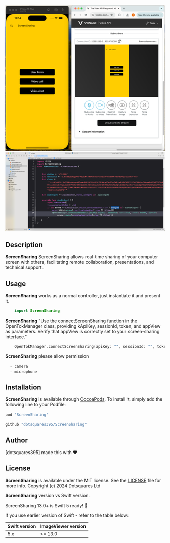 ![ImagePicker](https://github.com/dotsquares395/ScreenSharing/blob/main/ScreenSharing//screenshare.png)
![ImagePicker](https://github.com/dotsquares395/ScreenSharing/blob/main/ScreenSharing/screensharecode.png)


## Description

**ScreenSharing** ScreenSharing allows real-time sharing of your computer screen with others, facilitating remote collaboration, presentations, and technical support..


## Usage

**ScreenSharing** works as a normal controller, just instantiate it and present it.

```swift
    import ScreenSharing
```

**ScreenSharing** "Use the connectScreenSharing function in the OpenTokManager class, providing kApiKey, sessionId, token, and appView as parameters. Verify that appView is correctly set to your screen-sharing interface."

```swift
    OpenTokManager.connectScreenSharing(apiKey: "", sessionId: "", token: "", appView: UIView())
```

**ScreenSharing** please allow permission

```swift
  - camera 
  - microphone
```

## Installation

**ScreenSharing** is available through [CocoaPods](https://cocoapods.org/pods/ScreenSharing). To install
it, simply add the following line to your Podfile:

```ruby
pod 'ScreenSharing'
```


```ruby
github "dotsquares395/ScreenSharing"
```

## Author

[dotsquares395] made this with ❤️


## License

**ScreenSharing** is available under the MIT license. See the [LICENSE](https://github.com/dotsquares395/ScreenSharing/?tab=MIT-1-ov-file) file for more info.
Copyright (c) 2024 Dotsquares Ltd


**ScreenSharing** version vs Swift version.

ScreenSharing 13.0+ is Swift 5 ready! 🎉

If you use earlier version of Swift - refer to the table below:

| Swift version | ImageViewer version               |
| ------------- | --------------------------------- |
| 5.x           | >= 13.0                       |



